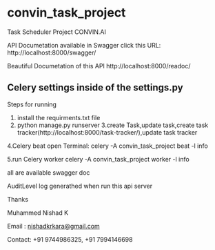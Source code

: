 # convin_task_project

Task Scheduler Project CONVIN.AI

API Documetation available in Swagger
click this URL:  http://localhost:8000/swagger/

Beautiful Documetation of this API http://localhost:8000/readoc/

Celery settings inside of the settings.py
---------------------------------------------------------------

Steps for running
1. install the requirments.txt file
2. python manage.py runserver
3.create Task,update task,create task tracker(http://localhost:8000/task-tracker/),update task tracker

4.Celery beat open Terminal:  celery -A convin_task_project beat -l info

5.run Celery worker celery -A convin_task_project worker -l info

all are available swagger doc

AuditLevel log generathed when run this api server

Thanks 

Muhammed Nishad K

Email : nishadkrkara@gmail.com

Contact: +91 9744986325, +91 7994146698





